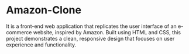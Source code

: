 # Amazon-Clone
It is a front-end web application that replicates the user interface of an e-commerce website, inspired by Amazon. Built using HTML and CSS, this project demonstrates a clean, responsive design that focuses on user experience and functionality. 
